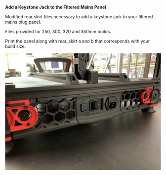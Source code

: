 <B>Add a Keystone Jack to the Filtered Mains Panel</B>

Modified rear skirt files necessary to add a keystone jack to your filtered mains plug panel.  

Files provided for 250, 300, 320 and 350mm builds.

Print the panel along with rear_skirt a and b that corresponds with your build size.

![Rear View](Images/rear.jpg)

